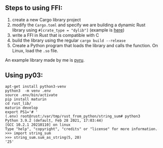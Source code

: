 
## Steps to using FFI:


1. create a new Cargo library project
2. modify the `Cargo.toml` and specify we are building a dynamic Rust library using `#[crate_type = "dylib"]` (example is [here](https://github.com/saidvandeklundert/python/blob/main/rust/pyru/Cargo.toml))
3. write a FFI in Rust that is compatible with C
4. build the library using the regular `cargo build --release`
5. Create a Python program that loads the library and calls the function. On Linux, load the `.so` file.

An example library made by me is [pyru](https://github.com/saidvandeklundert/python/tree/main/rust/pyru).


## Using py03:



```
apt-get install python3-venv
python3  -m venv .env
source .env/bin/activate
pip install maturin
cd rust_lib/
maturin develop
export PS1='# '
(.env) root@rust:/var/tmp/rust_from_python/string_sum# python3 
Python 3.9.2 (default, Feb 28 2021, 17:03:44)
[GCC 10.2.1 20210110] on linux
Type "help", "copyright", "credits" or "license" for more information.
>>> import string_sum
>>> string_sum.sum_as_string(5, 20)
'25'
```